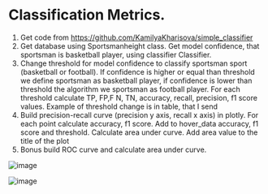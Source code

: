 # Classification Metrics.

1. Get code from https://github.com/KamilyaKharisova/simple_classifier
2. Get database using Sportsmanheight class. Get model confidence, that sportsman is basketball player, using classifier Classifier.
3. Change threshold for model confidence to classify sportsman sport (basketball or football). If confidence is higher or equal than  threshold  we define sportsman as basketball player, if  confidence is lower than  threshold  the algorithm we sportsman as football player.  For each threshold calculate TP, FP,F N, TN, accuracy, recall, precision, f1 score values. Example of threshold change is in table, that I send
4. Build precision-recall curve (precision y axis, recall x axis) in plotly. For each point calculate accuracy, f1 score. Add to hover_data accuracy, f1 score and threshold. Calculate area under curve. Add area value to the title of the plot
5. Bonus build ROC curve and calculate area under curve.

![image](https://github.com/ilyaskalimullinn/ml_hw3/assets/90423658/bb9e6bcf-97e8-4e6c-b663-a3ae9015c275)

![image](https://github.com/ilyaskalimullinn/ml_hw3/assets/90423658/7922bcc8-0d37-400c-9937-6fed9aa00085)
